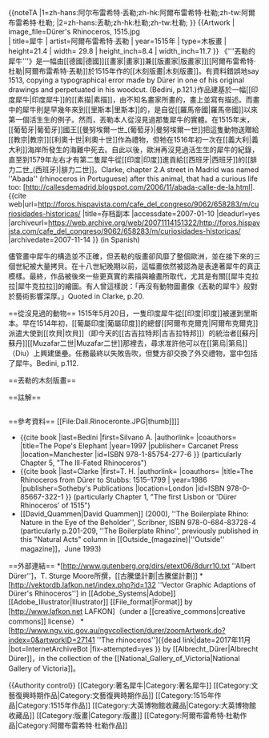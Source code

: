 {{noteTA
|1=zh-hans:阿尔布雷希特·丢勒;zh-hk:阿爾布雷希特·杜勒;zh-tw:阿爾布雷希特·杜勒;
|2=zh-hans:丢勒;zh-hk:杜勒;zh-tw:杜勒;
}}
{{Artwork
| image_file=Dürer's Rhinoceros, 1515.jpg  
| title=犀牛
| artist=阿爾布雷希特·丟勒
| year=1515年
| type=木板畫
| height=21.4 
| width= 29.8
| height_inch=8.4
| width_inch=11.7
}}
《'''丟勒的犀牛'''》是一幅由[[德國|德國]][[畫家|畫家]]兼[[版畫家|版畫家]][[阿爾布雷希特·杜勒|阿爾布雷希特·丟勒]]於1515年作的[[木刻版畫|木刻版畫]]。<ref>有資料錯誤地say 1513, copying a typographical error made by Dürer in one of his original drawings and perpetuated in his woodcut. (Bedini, p.121.)</ref>作品建基於一幅[[印度犀牛|印度犀牛]]的[[素描|素描]]，由不知名畫家所畫的，畫上並寫有描述。而畫中的犀牛則是早幾年來到[[里斯本|里斯本]]的，是自從[[羅馬帝國|羅馬帝國]]以來第一個活生生的例子。然而，丟勒本人從沒見過那隻犀牛的實體。在1515年末，[[葡萄牙|葡萄牙]]國王[[曼努埃爾一世_(葡萄牙)|曼努埃爾一世]]把這隻動物送贈給[[教宗|教宗]][[利奧十世|利奧十世]]作為禮物，但牠在1516年初一次在[[義大利|義大利]]海岸所發生的海難中死去。自此以後，歐洲再沒見過活生生的犀牛的紀錄，直至到1579年左右才有第二隻犀牛從[[印度|印度]]進貢給[[西班牙|西班牙]]的[[腓力二世_(西班牙)|腓力二世]]。<ref>Clarke, chapter 2.</ref><ref>A street in Madrid was named ''Abada'' (rhinoceros in Portuguese) after this animal, that had a curious life too: [http://callesdemadrid.blogspot.com/2006/11/abada-calle-de-la.html].  {{cite web|url=http://foros.hispavista.com/cafe_del_congreso/9062/658283/m/curiosidades-historicas/ |title=存档副本 |accessdate=2007-01-10 |deadurl=yes |archiveurl=https://web.archive.org/web/20071114151322/http://foros.hispavista.com/cafe_del_congreso/9062/658283/m/curiosidades-historicas/ |archivedate=2007-11-14 }} (in Spanish)</ref>

儘管畫中犀牛的構造並不正確，但丟勒的版畫卻风靡了整個歐洲，並在接下來的三個世紀被大量拷貝。在十八世紀晚期以前，這幅畫依然被認為是表達著犀牛的真正模樣。最終，作品被後來一些更真實的素描與繪畫所取代，尤其是有關[[犀牛克拉拉|犀牛克拉拉]]的繪圖。有人曾這樣說：「再沒有動物圖畫像《丟勒的犀牛》般對於藝術影響深厚。」<ref name="Clarke20">Quoted in Clarke, p.20.</ref>

==從沒見過的動物== 
1515年5月20日，一隻印度犀牛從[[印度|印度]]被運到里斯本。早在1514年初，[[葡屬印度|葡屬印度]]的總督[[阿爾布克爾克|阿爾布克爾克]]派遣大使到[[坎貝|坎貝]]（即今天的[[古吉拉特邦|古吉拉特邦]]）的統治者[[蘇丹|蘇丹]][[Muzafar二世|Muzafar二世]]那裡去，尋求准許他可以在[[第烏|第烏]]（Diu）上興建堡壘。任務最終以失敗告吹，但雙方卻交換了外交禮物，當中包括了犀牛。<ref>Bedini, p.112.</ref>

==丟勒的木刻版畫==

==註解==
<div class="references-small" style="-moz-column-count: 2; column-count: 2;">
<references/>
</div>

==參考資料==
[[File:Dalí.Rinoceronte.JPG|thumb]]]]
* {{cite book |last=Bedini |first=Silvano A. |authorlink= |coauthors= |title=The Pope's Elephant |year=1997 |publisher= Carcanet Press |location=Manchester |id=ISBN 978-1-85754-277-6 }} (particularly Chapter 5, "The Ill-Fated Rhinoceros")
* {{cite book |last=Clarke |first=T. H. |authorlink= |coauthors= |title=The Rhinoceros from Dürer to Stubbs: 1515–1799 | year=1986 |publisher=Sotheby's Publications |location=London |id=ISBN 978-0-85667-322-1 }} (particularly Chapter 1, "The first Lisbon or 'Dürer Rhinoceros' of 1515")
* [[David_Quammen|David Quammen]] (2000), ''The Boilerplate Rhino: Nature in the Eye of the Beholder'', Scribner, ISBN 978-0-684-83728-4 (particularly p.201-209, ''The Boilerplate Rhino'', previously published in this "Natural Acts" column in [[Outside_(magazine)|''Outside'' magazine]]，June 1993)

==外部連結==
*[http://www.gutenberg.org/dirs/etext06/8durr10.txt ''Albert Dürer'']，T. Sturge Moore所撰，[[古騰堡計劃|古騰堡計劃]]
*[http://vektordb.lafkon.net/index.php?id=132 ''Vector Graphic Adaptions of Dürer's Rhinoceros''] in [[Adobe_Systems|Adobe]] [[Adobe_Illustrator|Illustrator]] [[File_format|Format]] by [http://www.lafkon.net LAFKON]（under a [[creative_commons|creative commons]] license）
*[http://www.ngv.vic.gov.au/ngvcollection/durer/zoomArtwork.do?index=0&artworkID=27141 ''The rhinoceros'']{{dead link|date=2017年11月 |bot=InternetArchiveBot |fix-attempted=yes }} by [[Albrecht_Dürer|Albrecht Dürer]]，in the collection of the [[National_Gallery_of_Victoria|National Gallery of Victoria]]。

{{Authority control}}
[[Category:著名犀牛|Category:著名犀牛]]
[[Category:文藝復興時期作品|Category:文藝復興時期作品]]
[[Category:1515年作品|Category:1515年作品]]
[[Category:大英博物館收藏品|Category:大英博物館收藏品]]
[[Category:版畫|Category:版畫]]
[[Category:阿爾布雷希特·杜勒作品|Category:阿爾布雷希特·杜勒作品]]